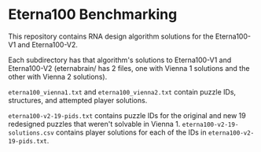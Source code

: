 # Eterna100 Benchmarking

This repository contains RNA design algorithm solutions for the Eterna100-V1 and Eterna100-V2.

Each subdirectory has that algorithm's solutions to Eterna100-V1 and Eterna100-V2 (eternabrain/ has 2 files, one with Vienna 1 solutions and the other with Vienna 2 solutions).

`eterna100_vienna1.txt` and `eterna100_vienna2.txt` contain puzzle IDs, structures, and attempted player solutions.

`eterna100-v2-19-pids.txt` contains puzzle IDs for the original and new 19 redesigned puzzles that weren't solvable in Vienna 1. `eterna100-v2-19-solutions.csv` contains player solutions for each of the IDs in `eterna100-v2-19-pids.txt`.
